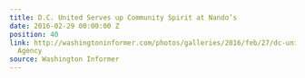 ```yaml
---
title: D.C. United Serves up Community Spirit at Nando’s
date: 2016-02-29 00:00:00 Z
position: 40
link: http://washingtoninformer.com/photos/galleries/2016/feb/27/dc-united-serves-community-spirit-nandos-photos-na/#Feb29
  Agency
source: Washington Informer
---
```


